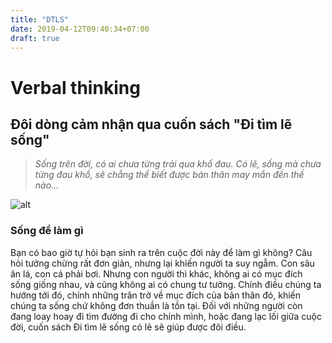 ```yaml
---
title: "DTLS"
date: 2019-04-12T09:40:34+07:00
draft: true
---
```


# Verbal thinking

## Đôi dòng cảm nhận qua cuốn sách "Đi tìm lẽ sống"

>*Sống trên đời, có ai chưa từng trải qua khổ đau. Có lẽ, sống mà chưa từng đau khổ, sẽ chẳng thể biết được bản thân may mắn đến thế nào...*

![alt](https://dablogg.com/wp-content/uploads/2018/08/di-tim-le-song.jpg)

### Sống để làm gì

Bạn có bao giờ tự hỏi bạn sinh ra trên cuộc đời này để làm gì không? Câu hỏi tưởng chừng rất đơn giản, nhưng lại khiến người ta suy ngẫm. Con sâu ăn lá, con cá phải bơi. Nhưng con người thì khác, không ai có mục đích sống giống nhau, và cũng không ai có chung tư tưởng. Chính điều chúng ta hướng tới đó, chính những trăn trở về mục đích của bản thân đó, khiến chúng ta sống chứ không đơn thuần là tồn tại. Đối với những người còn đang loay hoay đi tìm đường đi cho chính mình, hoặc đang lạc lối giữa cuộc đời, cuốn sách Đi tìm lẽ sống có lẽ sẽ giúp được đôi điều.